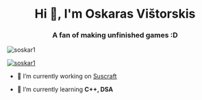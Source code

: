 <h1 align="center">Hi 👋, I'm Oskaras Vištorskis</h1>
<h3 align="center">A fan of making unfinished games :D</h3>

<p align="left"> <img src="https://komarev.com/ghpvc/?username=soskar1&label=Profile%20views&color=0e75b6&style=flat" alt="soskar1" /> </p>

<p align="left"> <a href="https://github.com/ryo-ma/github-profile-trophy"><img src="https://github-profile-trophy.vercel.app/?username=soskar1" alt="soskar1" /></a> </p>

- 🔭 I’m currently working on [Suscraft](https://github.com/Soskar1/Suscraft)

- 🌱 I’m currently learning **C++, DSA**
